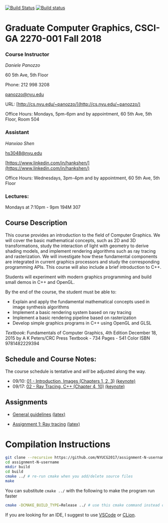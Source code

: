 [![Build Status](https://travis-ci.org/danielepanozzo/cg.svg?branch=master)](https://travis-ci.org/danielepanozzo/cg)
[![Build status](https://ci.appveyor.com/api/projects/status/3b1dti4xig8i3c4a?svg=true)](https://ci.appveyor.com/project/danielepanozzo/cg)

# Graduate Computer Graphics, CSCI-GA 2270-001 Fall 2018

### Course Instructor
*Daniele Panozzo*

60 5th Ave, 5th Floor

Phone: 212 998 3208

[panozzo@nyu.edu](mailto:panozzo@nyu.edu)

URL: [http://cs.nyu.edu/~panozzo/](http://cs.nyu.edu/~panozzo/)

Office Hours: Mondays, 5pm-6pm and by appointment, 60 5th Ave, 5th Floor, Room 504

### Assistant
*Hanxiao Shen*

[hs3048@nyu.edu](mailto:hs3048@nyu.edu)

[https://www.linkedin.com/in/hankshen/](https://www.linkedin.com/in/hankshen/)

Office Hours: Wednesdays, 3pm-4pm and by appointment, 60 5th Ave, 5th Floor

### Lectures:
Mondays at 7:10pm - 9pm
194M 307

## Course Description

This course provides an introduction to the field of Computer Graphics. We will cover the basic mathematical concepts, such as 2D and 3D transformations, study the interaction of light with geometry to derive  shading models, and implement rendering algorithms such as ray tracing and rasterization. We will investigate how these fundamental components are integrated in current graphics processors and study the corresponding programming APIs. This course will also include a brief introduction to C++.

Students will experiment with modern graphics programming and build small demos in C++ and OpenGL.

By the end of the course, the student must be able to:

* Explain and apply the fundamental mathematical concepts used in  image synthesis algorithms
* Implement a basic rendering system based on ray tracing
* Implement a basic rendering pipeline based on rasterization
* Develop simple graphics programs in C++ using OpenGL and GLSL

*Textbook*:
Fundamentals of Computer Graphics, 4th Edition
December 18, 2015 by A K Peters/CRC Press
Textbook - 734 Pages - 541 Color
ISBN 9781482229394

## Schedule and Course Notes:

The course schedule is tentative and *will* be adjusted along the way.

* 09/10: [01 - Introduction, Images  (Chapters 1, 2, 3)](http://cs.nyu.edu/~panozzo/cg18/Slides/01%20-%20Introduction,%20Images.pdf) [(keynote)](http://cs.nyu.edu/~panozzo/cg18/Slides/01%20-%20Introduction,%20Images.key.zip)
* 09/17: [02 - Ray Tracing, C++ (Chapter 4, 10)](http://cs.nyu.edu/~panozzo/cg18/Slides/02%20-%20Ray%20Tracing,%20C++.pdf) [(keynote)](http://cs.nyu.edu/~panozzo/cg18/Slides/02%20-%20Ray%20Tracing,%20C++.key.zip)

<!-- [*Assignment 1: Ray tracing*](Assignment_1/requirements/Assignment-1_Ray_Tracing.pdf) -->

<!-- 
* 09/24: [03 - Basic Linear Algebra and 2D Transformations (Chapters 2, 5, 6)](http://cs.nyu.edu/~panozzo/cg18/Slides/03%20-%20Basic%20Linear%20Algebra%20and%202D%20Transformations.pdf) [ (keynote)](http://cs.nyu.edu/~panozzo/cg18/Slides/03%20-%20Basic%20Linear%20Algebra%20and%202D%20Transformations.key.zip)
* 10/01: [04 - Viewing Transformations and Rasterization (Chapter 7, 8)](http://cs.nyu.edu/~panozzo/cg18/Slides/04%20-%20Viewing%20Transformations,%20Rasterization.pdf) [ (keynote)](http://cs.nyu.edu/~panozzo/cg18/Slides/04%20-%20Viewing%20Transformations,%20Rasterization.key.zip)
* 10/9: [05 - The OpenGL Graphics Pipeline (Chapter 8, 17, http://open.gl)](http://cs.nyu.edu/~panozzo/cg18/Slides/05%20-%20The%20OpenGL%20Graphics%20Pipeline.pdf) [(keynote)](http://cs.nyu.edu/~panozzo/cg18/Slides/05%20-%20The%20OpenGL%20Graphics%20Pipeline.key.zip)

[*Assignment 2: 2D Vector graphics editor*](Assignment_2/requirements/Assignment-2_2D_Editor.pdf)

* 10/15: [06 - The OpenGL Graphics Pipeline - Part 2 (Chapter 8, 17, http://open.gl)](http://cs.nyu.edu/~panozzo/cg18/Slides/06%20-%20The%20OpenGL%20Graphics%20Pipeline%20Part%202.pdf) [(keynote)](http://cs.nyu.edu/~panozzo/cg18/Slides/06%20-%20The%20OpenGL%20Graphics%20Pipeline%20Part%202.key.zip)

* 10/22: [07 - Designing Interpolating Curves (Chapter 15)](http://cs.nyu.edu/~panozzo/cg18/Slides/07%20-%20Designing%20Interpolating%20Curves.pdf) [(keynote)](http://cs.nyu.edu/~panozzo/cg18/Slides/07%20-%20Designing%20Interpolating%20Curves.key.zip)

* 10/29: [08 - Designing Approximating Curves (Chapter 15)](http://cs.nyu.edu/~panozzo/cg18/Slides/08%20-%20Designing%20Approximating%20Curves.pdf) [(keynote)](http://cs.nyu.edu/~panozzo/cg18/Slides/08%20-%20Designing%20Approximating%20Curves.key.zip)

[*Assignment 3: 3D Mesh viewer*](Assignment_3/requirements/Assignment3_3D.pdf)


* 11/05: [09 - Designing Surfaces (Chapter 7)](http://cs.nyu.edu/~panozzo/cg18/Slides/09%20-%20Designing%20Surfaces.pdf) [(keynote)](http://cs.nyu.edu/~panozzo/cg18/Slides/09%20-%20Designing%20Surfaces.key.zip)

*Assignment 4: Final Project Discussion*

* 11/12: [10 - Texture Mapping (Chapter 11)](https://cs.nyu.edu/~panozzo/cg18/Slides/10%20-%20Texture%20Mapping.pdf) [(keynote)](https://cs.nyu.edu/~panozzo/cg18/Slides/10%20-%20Texture%20Mapping.key.zip)
* 11/19: [11 - Spatial Data Structures](https://cs.nyu.edu/~panozzo/cg18/Slides/11%20-%20Spatial%20Data%20Structures.pdf) [(keynote)](https://cs.nyu.edu/~panozzo/cg18/Slides/11%20-%20Spatial%20Data%20Structures.key.zip)
* 11/26: [12 - Spatial and Skeletan Deformations](https://cs.nyu.edu/~panozzo/cg18/Slides/12%20-%20Spatial%20and%20Skeletal%20Deformations.pdf) [(keynote)](https://cs.nyu.edu/~panozzo/cg18/Slides/12%20-%20Spatial%20and%20Skeletal%20Deformations.key.zip)
* 12/03: [13 - Mesh Data Structures](https://cs.nyu.edu/~panozzo/cg18/Slides/13%20-%20Meshes.pdf) [(keynote)](https://cs.nyu.edu/~panozzo/cg18/Slides/13%20-%20Meshes.key.zip)
* 12/10: [14 - Texture Synthesis](https://cs.nyu.edu/~panozzo/cg18/Slides/14%20-%20Procedural%20Synthesis.pdf) [(keynote)](https://cs.nyu.edu/~panozzo/cg18/Slides/14%20-%20Procedural%20Synthesis.zip)
* 12/17: 15 - FINALS and project presentation -->

## Assignments

* [General guidelines](Assignment_1/requirements/General_Rules.pdf) [(latex)](Assignment_1/requirements/General_Rules.tex)

* [Assignment 1: Ray tracing](Assignment_1/requirements/Assignment-1_Ray_Tracing.pdf) [(latex)](Assignment_1/requirements/Assignment-1_Ray_Tracing.tex)

<!-- 
* [Assignment 2: 2D Vector graphics editor](Assignment_2/requirements/Assignment-2_2D_Editor.pdf) [(latex)](Assignment_2/requirements/Assignment-2_2D_Editor.tex)

* [Assignment 3: 3D Scene Editor](Assignment_3/requirements/Assignment3_3D.pdf)

* [Assignment 4: Final Project](Assignment_4/requirements/Assignment4.pdf) -->

# Compilation Instructions

```bash
git clone --recursive https://github.com/NYUCG2017/assignment-N-username # --recursive flag is necessary for dependencies
cd assignment-N-username
mkdir build
cd build
cmake ../ # re-run cmake when you add/delete source files
make
```
You can substitute `cmake ../` with the following to make the program run faster
```bash
cmake -DCMAKE_BUILD_TYPE=Release ../ # use this cmake command instead of the previous linefor faster run
```

If you are looking for an IDE, I suggest to use [VSCode](https://code.visualstudio.com) or [CLion](https://www.jetbrains.com/clion/).
